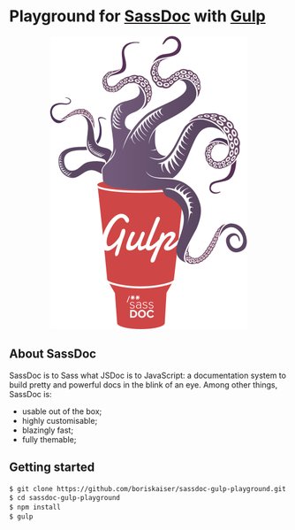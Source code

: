 # Playground for [SassDoc](http://sassdoc.com) with [Gulp](http://gulpjs.com)

<p align="center">
  <img width="357" height="530" src="https://raw.githubusercontent.com/boriskaiser/sassdoc-gulp-playground/master/assets/sassdoc-gulp-playground-logo.png">
</p>

## About SassDoc
SassDoc is to Sass what JSDoc is to JavaScript: a documentation system to build pretty and powerful docs in the blink of an eye. Among other things, SassDoc is:
- usable out of the box;
- highly customisable;
- blazingly fast;
- fully themable;

## Getting started
```bash
$ git clone https://github.com/boriskaiser/sassdoc-gulp-playground.git
$ cd sassdoc-gulp-playground
$ npm install
$ gulp
```
